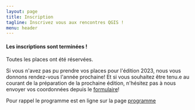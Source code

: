 ```yaml
---
layout: page
title: Inscription
tagline: Inscrivez vous aux rencontres QGIS !
menu: header
---
```



#### Les inscriptions sont terminées ! 

Toutes les places ont été réservées.

Si vous n'avez pas pu prendre vos places pour l'édition 2023, nous vous donnons rendez-vous l'année prochaine!
Et si vous souhaitez être tenu.e au courant de la préparation de la prochaine édition, n'hésitez pas à nous envoyer vos coordonnées depuis le [formulaire](https://conf.qgis.osgeo.fr/z40_contact.html)!

Pour rappel le programme est en ligne sur la page [programme](/z20_programme.html)

